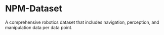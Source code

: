 # NPM-Dataset
A comprehensive robotics dataset that includes navigation, perception, and manipulation data per data point.
